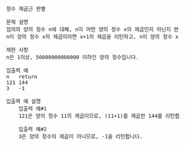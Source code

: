 <pre>
    정수 제곱근 판별
    
    문제 설명
    임의의 양의 정수 n에 대해, n이 어떤 양의 정수 x의 제곱인지 아닌지 판단하려 합니다.
    n이 양의 정수 x의 제곱이라면 x+1의 제곱을 리턴하고, n이 양의 정수 x의 제곱이 아니라면 -1을 리턴하는 함수를 완성하세요.
    
    제한 사항
    n은 1이상, 50000000000000 이하인 양의 정수입니다.
    
    입출력 예
    n	return
    121	144
    3	-1
    
    입출력 예 설명
        입출력 예#1
        121은 양의 정수 11의 제곱이므로, (11+1)를 제곱한 144를 리턴합니다.
        
        입출력 예#2
        3은 양의 정수의 제곱이 아니므로, -1을 리턴합니다.
</pre>

